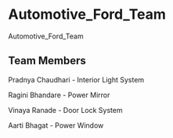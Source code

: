 # Automotive_Ford_Team
Automotive_Ford_Team

## Team Members 

Pradnya Chaudhari - Interior Light System

Ragini Bhandare - Power Mirror

Vinaya Ranade - Door Lock System 

Aarti Bhagat - Power Window 
